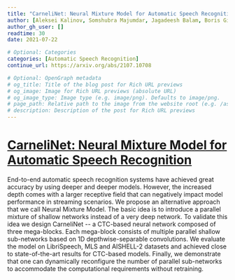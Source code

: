 ```yaml
---
title: "CarneliNet: Neural Mixture Model for Automatic Speech Recognition"
author: [Aleksei Kalinov, Somshubra Majumdar, Jagadeesh Balam, Boris Ginsburg]
author_gh_user: []
readtime: 30
date: 2021-07-22

# Optional: Categories
categories: [Automatic Speech Recognition]
continue_url: https://arxiv.org/abs/2107.10708

# Optional: OpenGraph metadata
# og_title: Title of the blog post for Rich URL previews
# og_image: Image for Rich URL previews (absolute URL)
# og_image_type: Image type (e.g. image/png). Defaults to image/png.
# page_path: Relative path to the image from the website root (e.g. /assets/images/). If specified, the image at this path will be used for the link preview. It is unlikely you will need this parameter - you can probably use og_image instead.
# description: Description of the post for Rich URL previews
---
```


# [CarneliNet: Neural Mixture Model for Automatic Speech Recognition](https://arxiv.org/abs/2107.10708)

End-to-end automatic speech recognition systems have achieved great accuracy by using deeper and deeper models. However, the increased depth comes with a larger receptive field that can negatively impact model performance in streaming scenarios. We propose an alternative approach that we call Neural Mixture Model. The basic idea is to introduce a parallel mixture of shallow networks instead of a very deep network. To validate this idea we design CarneliNet -- a CTC-based neural network composed of three mega-blocks. Each mega-block consists of multiple parallel shallow sub-networks based on 1D depthwise-separable convolutions. We evaluate the model on LibriSpeech, MLS and AISHELL-2 datasets and achieved close to state-of-the-art results for CTC-based models. Finally, we demonstrate that one can dynamically reconfigure the number of parallel sub-networks to accommodate the computational requirements without retraining.

<!-- more -->

